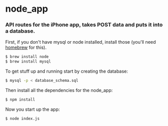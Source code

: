# node_app
### API routes for the iPhone app, takes POST data and puts it into a database.


First, if you don't have mysql or node installed, install those (you'll need [homebrew](http://brew.sh/) for this).
```sh
$ brew install node
$ brew install mysql
```

To get stuff up and running start by creating the database:
```sh
$ mysql -p < database_schema.sql
```

Then install all the dependencies for the node_app:
```sh
$ npm install
```

Now you start up the app:
```sh
$ node index.js
```
